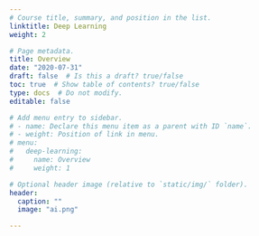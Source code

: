 ```yaml
---
# Course title, summary, and position in the list.
linktitle: Deep Learning
weight: 2

# Page metadata.
title: Overview
date: "2020-07-31"
draft: false  # Is this a draft? true/false
toc: true  # Show table of contents? true/false
type: docs  # Do not modify.
editable: false

# Add menu entry to sidebar.
# - name: Declare this menu item as a parent with ID `name`.
# - weight: Position of link in menu.
# menu:
#   deep-learning:
#     name: Overview
#     weight: 1

# Optional header image (relative to `static/img/` folder).
header:
  caption: ""
  image: "ai.png"

---
```


